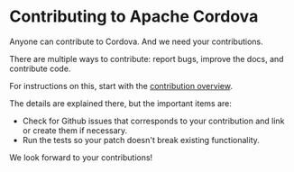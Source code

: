 <!--
#
# Licensed to the Apache Software Foundation (ASF) under one
# or more contributor license agreements.  See the NOTICE file
# distributed with this work for additional information
# regarding copyright ownership.  The ASF licenses this file
# to you under the Apache License, Version 2.0 (the
# "License"); you may not use this file except in compliance
# with the License.  You may obtain a copy of the License at
#
# http://www.apache.org/licenses/LICENSE-2.0
#
# Unless required by applicable law or agreed to in writing,
# software distributed under the License is distributed on an
# "AS IS" BASIS, WITHOUT WARRANTIES OR CONDITIONS OF ANY
#  KIND, either express or implied.  See the License for the
# specific language governing permissions and limitations
# under the License.
#
-->

# Contributing to Apache Cordova

Anyone can contribute to Cordova. And we need your contributions.

There are multiple ways to contribute: report bugs, improve the docs, and
contribute code.
  
For instructions on this, start with the
[contribution overview](https://cordova.apache.org/contribute/).

The details are explained there, but the important items are:
 - Check for Github issues that corresponds to your contribution and link or create them if necessary.
 - Run the tests so your patch doesn't break existing functionality.

We look forward to your contributions!


